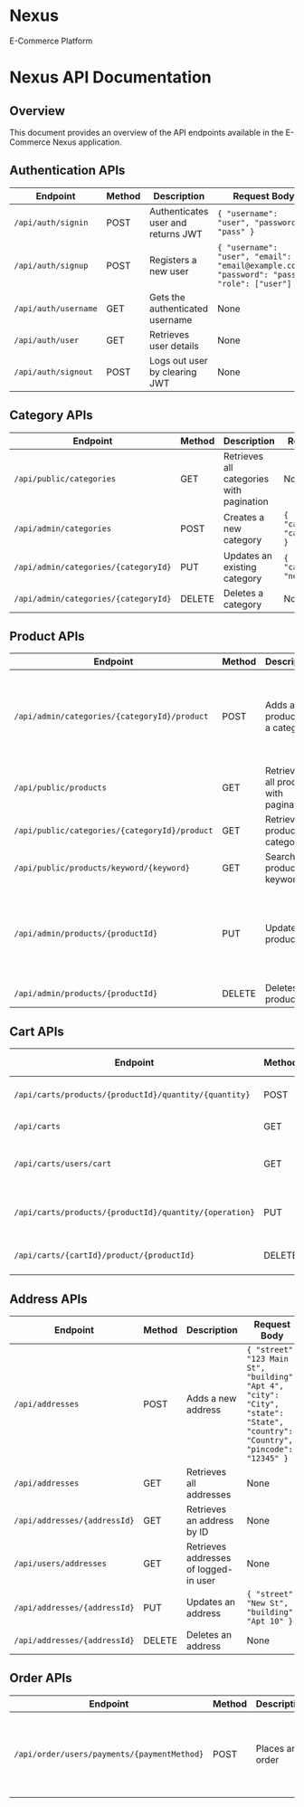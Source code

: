 # Nexus
E-Commerce Platform

# Nexus API Documentation

## Overview
This document provides an overview of the API endpoints available in the E-Commerce Nexus application.

## Authentication APIs

| Endpoint | Method | Description | Request Body | Response |
|----------|--------|-------------|--------------|----------|
| `/api/auth/signin` | POST | Authenticates user and returns JWT | `{ "username": "user", "password": "pass" }` | User info with JWT |
| `/api/auth/signup` | POST | Registers a new user | `{ "username": "user", "email": "email@example.com", "password": "pass", "role": ["user"] }` | Success message |
| `/api/auth/username` | GET | Gets the authenticated username | None | Username |
| `/api/auth/user` | GET | Retrieves user details | None | User details |
| `/api/auth/signout` | POST | Logs out user by clearing JWT | None | Success message |

## Category APIs

| Endpoint | Method | Description | Request Body | Response |
|----------|--------|-------------|--------------|----------|
| `/api/public/categories` | GET | Retrieves all categories with pagination | None | List of categories |
| `/api/admin/categories` | POST | Creates a new category | `{ "categoryName": "categoryName" }` | Created category |
| `/api/admin/categories/{categoryId}` | PUT | Updates an existing category | `{ "categoryName": "newName" }` | Updated category |
| `/api/admin/categories/{categoryId}` | DELETE | Deletes a category | None | Deleted category |

## Product APIs

| Endpoint | Method | Description | Request Body | Response |
|----------|--------|-------------|--------------|----------|
| `/api/admin/categories/{categoryId}/product` | POST | Adds a product to a category | `{ "productName": "productName", "image": "imageURL", "quantity": 10, "price": 100, "discount": 10, "specialPrice": 90 }` | Created product |
| `/api/public/products` | GET | Retrieves all products with pagination | None | List of products |
| `/api/public/categories/{categoryId}/product` | GET | Retrieves products by category | None | List of products |
| `/api/public/products/keyword/{keyword}` | GET | Searches products by keyword | None | List of products |
| `/api/admin/products/{productId}` | PUT | Updates a product | `{ "productName": "newName", "image": "imageURL", "quantity": 5, "price": 120, "discount": 5, "specialPrice": 115 }` | Updated product |
| `/api/admin/products/{productId}` | DELETE | Deletes a product | None | Deleted product |

## Cart APIs

| Endpoint | Method | Description | Request Body | Response |
|----------|--------|-------------|--------------|----------|
| `/api/carts/products/{productId}/quantity/{quantity}` | POST | Adds product to cart | None | Updated cart |
| `/api/carts` | GET | Retrieves all carts | None | List of carts |
| `/api/carts/users/cart` | GET | Retrieves the logged-in user's cart | None | Cart details |
| `/api/carts/products/{productId}/quantity/{operation}` | PUT | Updates product quantity in cart | None | Updated cart |
| `/api/carts/{cartId}/product/{productId}` | DELETE | Removes product from cart | None | Success message |

## Address APIs

| Endpoint | Method | Description | Request Body | Response |
|----------|--------|-------------|--------------|----------|
| `/api/addresses` | POST | Adds a new address | `{ "street": "123 Main St", "building": "Apt 4", "city": "City", "state": "State", "country": "Country", "pincode": "12345" }` | Created address |
| `/api/addresses` | GET | Retrieves all addresses | None | List of addresses |
| `/api/addresses/{addressId}` | GET | Retrieves an address by ID | None | Address details |
| `/api/users/addresses` | GET | Retrieves addresses of logged-in user | None | List of user addresses |
| `/api/addresses/{addressId}` | PUT | Updates an address | `{ "street": "New St", "building": "Apt 10" }` | Updated address |
| `/api/addresses/{addressId}` | DELETE | Deletes an address | None | Success message |

## Order APIs

| Endpoint | Method | Description | Request Body | Response |
|----------|--------|-------------|--------------|----------|
| `/api/order/users/payments/{paymentMethod}` | POST | Places an order | `{ "addressId": 1, "paymentMethod": "Card", "pgName": "PayPal", "pgPaymentId": "123", "pgStatus": "Success", "pgResponseMessage": "Approved" }` | Order details |

